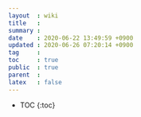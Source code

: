 ```yaml
---
layout  : wiki
title   : 
summary : 
date    : 2020-06-22 13:49:59 +0900
updated : 2020-06-26 07:20:14 +0900
tag     : 
toc     : true
public  : true
parent  : 
latex   : false
---
```

* TOC
{:toc}

# 


